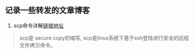 ## 记录一些转发的文章博客

1. scp命令详解[链接地址](http://www.runoob.com/linux/linux-comm-scp.html)

>scp是 secure copy的缩写, scp是linux系统下基于ssh登陆进行安全的远程文件拷贝命令。

